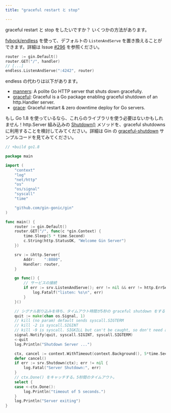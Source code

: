 ```yaml
---
title: "graceful restart と stop"

---
```


graceful restart と stop をしたいですか？
いくつかの方法があります。

[fvbock/endless](https://github.com/fvbock/endless) を使って、デフォルトの `ListenAndServe` を置き換えることができます。詳細は Issue [#296](https://github.com/gin-gonic/gin/issues/296) を参照ください。

```go
router := gin.Default()
router.GET("/", handler)
// [...]
endless.ListenAndServe(":4242", router)
```

endless の代わりは以下があります。

* [manners](https://github.com/braintree/manners): A polite Go HTTP server that shuts down gracefully.
* [graceful](https://github.com/tylerb/graceful): Graceful is a Go package enabling graceful shutdown of an http.Handler server.
* [grace](https://github.com/facebookgo/grace): Graceful restart & zero downtime deploy for Go servers.

もし Go 1.8 を使っているなら、これらのライブラリを使う必要はないかもしれません！http.Server 組み込みの [Shutdown()](https://golang.org/pkg/net/http/#Server.Shutdown) メソッドを、graceful shutdowns に利用することを検討してみてください。詳細は Gin の [graceful-shutdown](https://github.com/gin-gonic/examples/tree/master/graceful-shutdown) サンプルコードを見てみてください。

```go
// +build go1.8

package main

import (
	"context"
	"log"
	"net/http"
	"os"
	"os/signal"
	"syscall"
	"time"

	"github.com/gin-gonic/gin"
)

func main() {
	router := gin.Default()
	router.GET("/", func(c *gin.Context) {
		time.Sleep(5 * time.Second)
		c.String(http.StatusOK, "Welcome Gin Server")
	})

	srv := &http.Server{
		Addr:    ":8080",
		Handler: router,
	}

	go func() {
		// サービスの接続
		if err := srv.ListenAndServe(); err != nil && err != http.ErrServerClosed {
			log.Fatalf("listen: %s\n", err)
		}
	}()

	// シグナル割り込みを待ち、タイムアウト時間が5秒の graceful shutdown をする
	quit := make(chan os.Signal, 1)
	// kill (no param) default sends syscall.SIGTERM
	// kill -2 is syscall.SIGINT
	// kill -9 is syscall. SIGKILL but can't be caught, so don't need add it
	signal.Notify(quit, syscall.SIGINT, syscall.SIGTERM)
	<-quit
	log.Println("Shutdown Server ...")

	ctx, cancel := context.WithTimeout(context.Background(), 5*time.Second)
	defer cancel()
	if err := srv.Shutdown(ctx); err != nil {
		log.Fatal("Server Shutdown:", err)
	}
	// ctx.Done() をキャッチする。5秒間のタイムアウト。
	select {
	case <-ctx.Done():
		log.Println("timeout of 5 seconds.")
	}
	log.Println("Server exiting")
}
```


